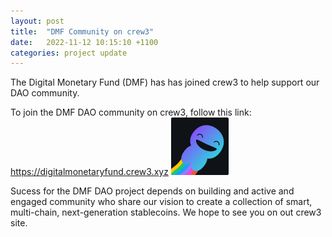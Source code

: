 ```yaml
---
layout: post
title:  "DMF Community on crew3"
date:   2022-11-12 10:15:10 +1100
categories: project update
---
```


The Digital Monetary Fund (DMF) has has joined crew3 to help support our DAO community.

To join the DMF DAO community on crew3, follow this link: <br>
<a href="https://digitalmonetaryfund.crew3.xyz/">https://digitalmonetaryfund.crew3.xyz</a>
![Crew3!](/assets/crew3.svg)

Sucess for the DMF DAO project depends on building and active and engaged community who share our vision to create a collection of smart, multi-chain, next-generation stablecoins. We hope to see you on out crew3 site.
